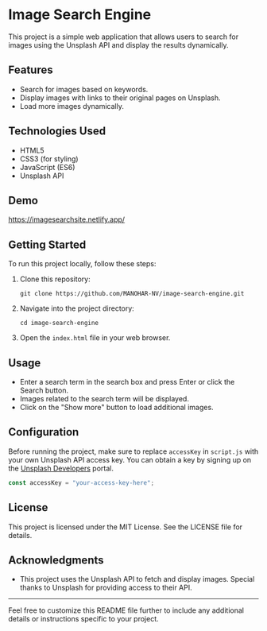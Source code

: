 
# Image Search Engine

This project is a simple web application that allows users to search for images using the Unsplash API and display the results dynamically.

## Features

- Search for images based on keywords.
- Display images with links to their original pages on Unsplash.
- Load more images dynamically.

## Technologies Used

- HTML5
- CSS3 (for styling)
- JavaScript (ES6)
- Unsplash API

## Demo

https://imagesearchsite.netlify.app/

## Getting Started

To run this project locally, follow these steps:

1. Clone this repository:
   ```
   git clone https://github.com/MANOHAR-NV/image-search-engine.git
   ```

2. Navigate into the project directory:
   ```
   cd image-search-engine
   ```

3. Open the `index.html` file in your web browser.

## Usage

- Enter a search term in the search box and press Enter or click the Search button.
- Images related to the search term will be displayed.
- Click on the "Show more" button to load additional images.

## Configuration

Before running the project, make sure to replace `accessKey` in `script.js` with your own Unsplash API access key. You can obtain a key by signing up on the [Unsplash Developers](https://unsplash.com/developers) portal.

```javascript
const accessKey = "your-access-key-here";
```

## License

This project is licensed under the MIT License. See the LICENSE file for details.

## Acknowledgments

- This project uses the Unsplash API to fetch and display images. Special thanks to Unsplash for providing access to their API.

---

Feel free to customize this README file further to include any additional details or instructions specific to your project.
